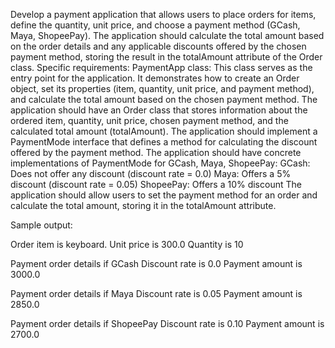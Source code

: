 Develop a payment application that allows users to place orders for items, define the quantity, unit price, and choose a payment method (GCash, Maya, ShopeePay). The application should calculate the total amount based on the order details and any applicable discounts offered by the chosen payment method, storing the result in the totalAmount attribute of the Order class.
Specific requirements:
PaymentApp class: This class serves as the entry point for the application. It demonstrates how to create an Order object, set its properties (item, quantity, unit price, and payment method), and calculate the total amount based on the chosen payment method.
The application should have an Order class that stores information about the ordered item, quantity, unit price, chosen payment method, and the calculated total amount (totalAmount).
The application should implement a PaymentMode interface that defines a method for calculating the discount offered by the payment method.
The application should have concrete implementations of PaymentMode for GCash, Maya, ShopeePay:
GCash: Does not offer any discount (discount rate = 0.0)
Maya: Offers a 5% discount (discount rate = 0.05)
ShopeePay: Offers a 10% discount
The application should allow users to set the payment method for an order and calculate the total amount, storing it in the totalAmount attribute.


Sample output:

Order item is keyboard.
Unit price is 300.0
Quantity is 10

Payment order details  if GCash
Discount rate is 0.0
Payment amount is 3000.0

Payment order details if Maya
Discount rate is 0.05
Payment amount is 2850.0

Payment order details if ShopeePay
Discount rate is 0.10
Payment amount is 2700.0
